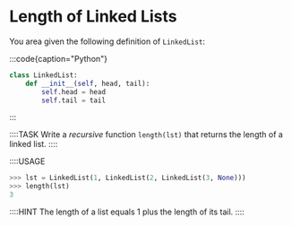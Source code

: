 # Length of Linked Lists

You area given the following definition of `LinkedList`:

:::code{caption="Python"}

```python
class LinkedList:
    def __init__(self, head, tail):
        self.head = head
        self.tail = tail
```

:::

::::TASK
Write a *recursive* function `length(lst)` that returns the length of a linked list.
::::

::::USAGE

```python
>>> lst = LinkedList(1, LinkedList(2, LinkedList(3, None)))
>>> length(lst)
3
```

::::HINT
The length of a list equals 1 plus the length of its tail.
::::
